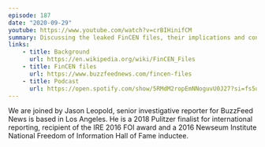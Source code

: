 ```yaml
---
episode: 187
date: "2020-09-29"
youtube: https://www.youtube.com/watch?v=crBIHinifCM
summary: Discussing the leaked FinCEN files, their implications and consequences
links:
    - title: Background
      url: https://en.wikipedia.org/wiki/FinCEN_Files
    - title: FinCEN files
      url: https://www.buzzfeednews.com/fincen-files
    - title: Podcast
      url: https://open.spotify.com/show/5RMdM2ropEmNNoguvU0J27?si=fs5urnh8RhS3dkZWtOhlvA
---
```

We are joined by Jason Leopold, senior investigative reporter for BuzzFeed News is based in Los Angeles. He is a 2018 Pulitzer finalist for international reporting, recipient of the IRE 2016 FOI award and a 2016 Newseum Institute National Freedom of Information Hall of Fame inductee.
